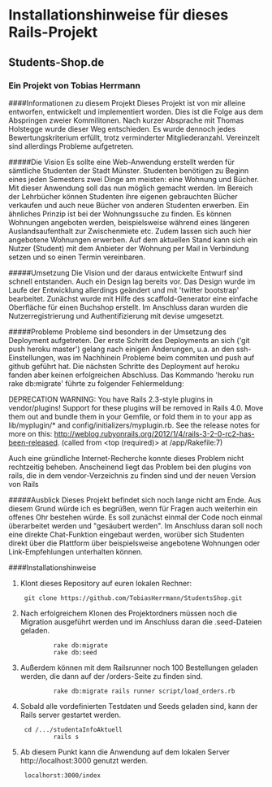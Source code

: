 # Installationshinweise für dieses Rails-Projekt
## Students-Shop.de
### Ein Projekt von Tobias Herrmann


####Informationen zu diesem Projekt
Dieses Projekt ist von mir alleine entworfen, entwickelt und implementiert worden. Dies ist die Folge aus dem Abspringen zweier Kommilitonen. Nach kurzer Absprache mit Thomas Holstegge wurde dieser Weg entschieden. Es wurde dennoch jedes Bewertungskriterium erfüllt, trotz verminderter Mitgliederanzahl. Vereinzelt sind allerdings Probleme aufgetreten.

#####Die Vision
Es sollte eine Web-Anwendung erstellt werden für sämtliche Studenten der Stadt Münster. Studenten benötigen zu Beginn eines jeden Semesters zwei Dinge am meisten: eine Wohnung und Bücher. Mit dieser Anwendung soll das nun möglich gemacht werden. Im Bereich der Lehrbücher können Studenten ihre eigenen gebrauchten Bücher verkaufen und auch neue Bücher von anderen Studenten erwerben.
Ein ähnliches Prinzip ist bei der Wohnungssuche zu finden. Es können Wohnungen angeboten werden, beispielsweise während eines längeren Auslandsaufenthalt zur Zwischenmiete etc. Zudem lassen sich auch hier angebotene Wohnungen erwerben. Auf dem aktuellen Stand kann sich ein Nutzer (Student) mit dem Anbieter der Wohnung per Mail in Verbindung setzen und so einen Termin vereinbaren.

#####Umsetzung
Die Vision und der daraus entwickelte Entwurf sind schnell entstanden. Auch ein Design lag bereits vor. Das Design wurde im Laufe der Entwicklung allerdings geändert und mit 'twitter bootstrap' bearbeitet.
Zunächst wurde mit Hilfe des scaffold-Generator eine einfache Oberfläche für einen Buchshop erstellt. Im Anschluss daran wurden die Nutzerregistrierung und Authentifizierung mit devise umgesetzt.

#####Probleme
Probleme sind besonders in der Umsetzung des Deployment aufgetreten. Der erste Schritt des Deployments an sich ('git push heroku master') gelang nach einigen Änderungen, u.a. an den ssh-Einstellungen, was im Nachhinein Probleme beim commiten und push auf github geführt hat. Die nächsten Schritte des Deployment auf heroku fanden aber keinen erfolgreichen Abschluss. Das Kommando 'heroku run rake db:migrate' führte zu folgender Fehlermeldung:

DEPRECATION WARNING: You have Rails 2.3-style plugins in vendor/plugins! Support for these plugins will be
 removed in Rails 4.0. Move them out and bundle them in your Gemfile, or fold them in to your app as lib/myplugin/*
  and config/initializers/myplugin.rb. See the release notes for more on this:
	 http://weblog.rubyonrails.org/2012/1/4/rails-3-2-0-rc2-has-been-released. (called from <top (required)> at /app/Rakefile:7)

Auch eine gründliche Internet-Recherche konnte dieses Problem nicht rechtzeitig beheben. Anscheinend liegt das Problem bei den plugins von rails, die in dem vendor-Verzeichnis zu finden sind und der neuen Version von Rails
			
#####Ausblick
Dieses Projekt befindet sich noch lange nicht am Ende. Aus diesem Grund würde ich es begrüßen, wenn für Fragen auch weiterhin ein offenes Ohr bestehen würde.
Es soll zunächst einmal der Code noch einmal überarbeitet werden und "gesäubert werden". Im Anschluss daran soll noch eine direkte Chat-Funktion eingebaut werden, worüber sich Studenten direkt über die Plattform über beispielsweise angebotene Wohnungen oder Link-Empfehlungen unterhalten können.

####Installationshinweise


1. Klont dieses Repository auf euren lokalen Rechner:

        git clone https://github.com/TobiasHerrmann/StudentsShop.git

2. Nach erfolgreichem Klonen des Projektordners müssen noch die Migration ausgeführt werden und im Anschluss daran die .seed-Dateien geladen.

				rake db:migrate
				rake db:seed

3. Außerdem können mit dem Railsrunner noch 100 Bestellungen geladen werden, die dann auf der /orders-Seite zu finden sind.

				rake db:migrate rails runner script/load_orders.rb

4. Sobald alle vordefinierten Testdaten und Seeds geladen sind, kann der Rails server gestartet werden.

        cd /.../studentaInfoAktuell
				rails s

5. Ab diesem Punkt kann die Anwendung auf dem lokalen Server http://localhost:3000 genutzt werden.

        localhorst:3000/index
				


